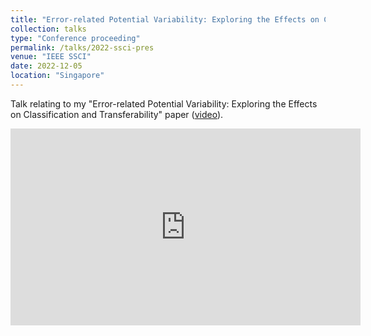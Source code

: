 ```yaml
---
title: "Error-related Potential Variability: Exploring the Effects on Classification and Transferability"
collection: talks
type: "Conference proceeding"
permalink: /talks/2022-ssci-pres
venue: "IEEE SSCI"
date: 2022-12-05
location: "Singapore"
---
```

Talk relating to my "Error-related Potential Variability: Exploring the Effects on Classification and Transferability" paper ([video](https://youtu.be/m5FwseXOZ7Q)).

<iframe width="560" height="315" src="https://www.youtube.com/embed/m5FwseXOZ7Q?si=I0sx8fBhQPZkrLTs" title="YouTube video player" frameborder="0" allow="accelerometer; autoplay; clipboard-write; encrypted-media; gyroscope; picture-in-picture; web-share" allowfullscreen></iframe>